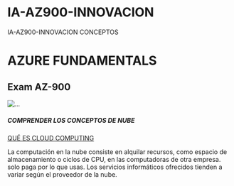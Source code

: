 # IA-AZ900-INNOVACION
IA-AZ900-INNOVACION CONCEPTOS

<h1>AZURE FUNDAMENTALS</h1>

<h2>Exam AZ-900</h2>


<img src="https://tecnasau.tecnasa.com/wp-content/uploads/2020/04/AI-900T00-Microsoft-Azure-Fundamentos-de-IA.jpg" class="card-img-top" alt="...">

<div class="card-body">
      <h5 class="card-title">COMPRENDER LOS CONCEPTOS DE NUBE </h5>
      <a class="btn btn-primary" href="#">QUÉ ES CLOUD COMPUTING </a>
      <p class="card-text">La computación en la nube consiste en alquilar recursos, como espacio de almacenamiento o ciclos de CPU, en las computadoras de otra empresa. solo paga por lo que usas. Los servicios informáticos ofrecidos tienden a variar según el proveedor de la nube.</p>
      
